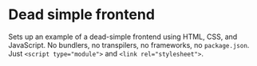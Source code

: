 # Dead simple frontend

Sets up an example of a dead-simple frontend using HTML, CSS, and JavaScript. No bundlers, no transpilers, no frameworks, no `package.json`. Just `<script type="module">` and `<link rel="stylesheet">`.
